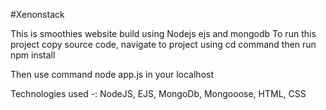 #Xenonstack




This is smoothies website build using Nodejs ejs and mongodb To run this project copy source code, navigate to project using cd command then run npm install


Then use command node app.js in your localhost




Technologies used -: NodeJS, EJS, MongoDb, Mongooose, HTML, CSS
